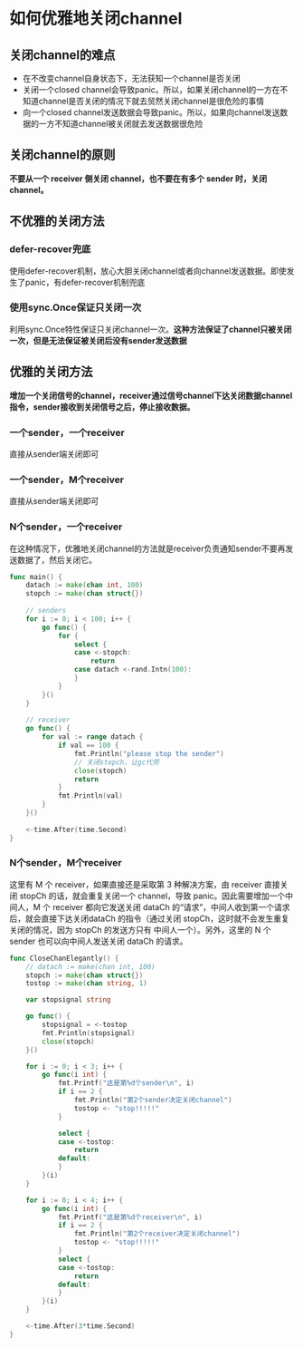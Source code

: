 # 如何优雅地关闭channel

## 关闭channel的难点

* 在不改变channel自身状态下，无法获知一个channel是否关闭
* 关闭一个closed channel会导致panic。所以，如果关闭channel的一方在不知道channel是否关闭的情况下就去贸然关闭channel是很危险的事情
* 向一个closed channel发送数据会导致panic。所以，如果向channel发送数据的一方不知道channel被关闭就去发送数据很危险

## 关闭channel的原则

**不要从一个 receiver 侧关闭 channel，也不要在有多个 sender 时，关闭 channel。**

## 不优雅的关闭方法

### defer-recover兜底

使用defer-recover机制，放心大胆关闭channel或者向channel发送数据。即使发生了panic，有defer-recover机制兜底

### 使用sync.Once保证只关闭一次

利用sync.Once特性保证只关闭channel一次。**这种方法保证了channel只被关闭一次，但是无法保证被关闭后没有sender发送数据**

## 优雅的关闭方法

**增加一个关闭信号的channel，receiver通过信号channel下达关闭数据channel指令，sender接收到关闭信号之后，停止接收数据。**

### 一个sender，一个receiver

直接从sender端关闭即可

### 一个sender，M个receiver

直接从sender端关闭即可

### N个sender，一个receiver

在这种情况下，优雅地关闭channel的方法就是receiver负责通知sender不要再发送数据了，然后关闭它。

```go
func main() {
    datach := make(chan int, 100)
    stopch := make(chan struct{})
    
    // senders
    for i := 0; i < 100; i++ {
        go func() {
            for {
                select {
                case <-stopch:
                	return
                case datach <-rand.Intn(100):
                }
            }  
        }()
    }
    
    // receiver
    go func() {
        for val := range datach {
            if val == 100 {
                fmt.Println("please stop the sender")
                // 关闭stopch，让gc代劳
                close(stopch)
                return
            }
            fmt.Println(val)
        }  
    }()
    
    <-time.After(time.Second)
}
```

### N个sender，M个receiver

这里有 M 个 receiver，如果直接还是采取第 3 种解决方案，由 receiver 直接关闭 stopCh 的话，就会重复关闭一个 channel，导致 panic。因此需要增加一个中间人，M 个 receiver 都向它发送关闭 dataCh 的“请求”，中间人收到第一个请求后，就会直接下达关闭dataCh 的指令（通过关闭 stopCh，这时就不会发生重复关闭的情况，因为 stopCh 的发送方只有 中间人一个）。另外，这里的 N 个 sender 也可以向中间人发送关闭 dataCh 的请求。

```go
func CloseChanElegantly() {
	// datach := make(chan int, 100)
	stopch := make(chan struct{})
	tostop := make(chan string, 1)

	var stopsignal string

	go func() {
		stopsignal = <-tostop
		fmt.Println(stopsignal)
		close(stopch)
	}()

	for i := 0; i < 3; i++ {
		go func(i int) {
			fmt.Printf("这是第%d个sender\n", i)
			if i == 2 {
				fmt.Println("第2个sender决定关闭channel")
				tostop <- "stop!!!!!"
			}

			select {
			case <-tostop:
				return
			default:
			}
		}(i)
	}

	for i := 0; i < 4; i++ {
		go func(i int) {
			fmt.Printf("这是第%d个receiver\n", i)
			if i == 2 {
				fmt.Println("第2个receiver决定关闭channel")
				tostop <- "stop!!!!!"
			}
			select {
			case <-tostop:
				return
			default:
			}
		}(i)
	}

	<-time.After(3*time.Second)
}
```

